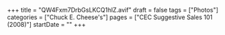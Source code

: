+++
title = "QW4Fxm7DrbGsLKCQ1hIZ.avif"
draft = false
tags = ["Photos"]
categories = ["Chuck E. Cheese's"]
pages = ["CEC Suggestive Sales 101 (2008)"]
startDate = ""
+++
